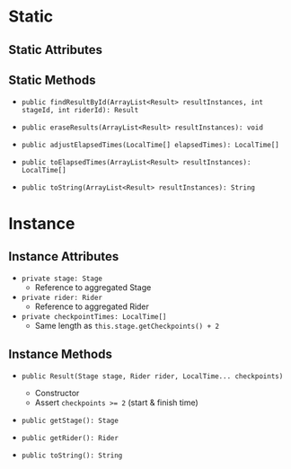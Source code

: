# Static
## Static Attributes
## Static Methods
- `public findResultById(ArrayList<Result> resultInstances, int stageId, int riderId): Result`

- `public eraseResults(ArrayList<Result> resultInstances): void`

- `public adjustElapsedTimes(LocalTime[] elapsedTimes): LocalTime[]`

- `public toElapsedTimes(ArrayList<Result> resultInstances): LocalTime[]`
- `public toString(ArrayList<Result> resultInstances): String`
# Instance
## Instance Attributes
- `private stage: Stage`
	- Reference to aggregated Stage
- `private rider: Rider`
	- Reference to aggregated Rider
- `private checkpointTimes: LocalTime[]`
	- Same length as `this.stage.getCheckpoints() + 2`
## Instance Methods
- `public Result(Stage stage, Rider rider, LocalTime... checkpoints)`
	- Constructor
	- Assert `checkpoints >= 2` (start & finish time)

- `public getStage(): Stage`
- `public getRider(): Rider`

- `public toString(): String`